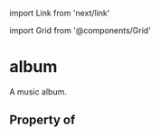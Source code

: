 import Link from 'next/link'
  
import Grid from '@components/Grid'

# album

A music album.

## Property of



